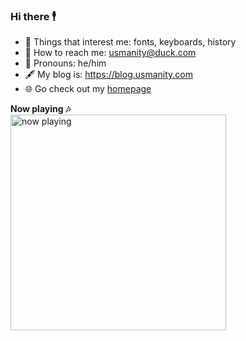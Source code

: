 ### Hi there 🕴️

- 💭 Things that interest me: fonts, keyboards, history
- 📧 How to reach me: usmanity@duck.com
- 🥹 Pronouns: he/him
- 🖋️ My blog is: https://blog.usmanity.com
- 🌐 Go check out my [homepage](https://usmanity.com?ref=github-readme.md)


**Now playing 🎶**  
<a href="https://placeholder.usmanity.com/spotify/open-current-song"><img src="https://placeholder.usmanity.com/spotify/current-song" alt="now playing" width="345"></a>
